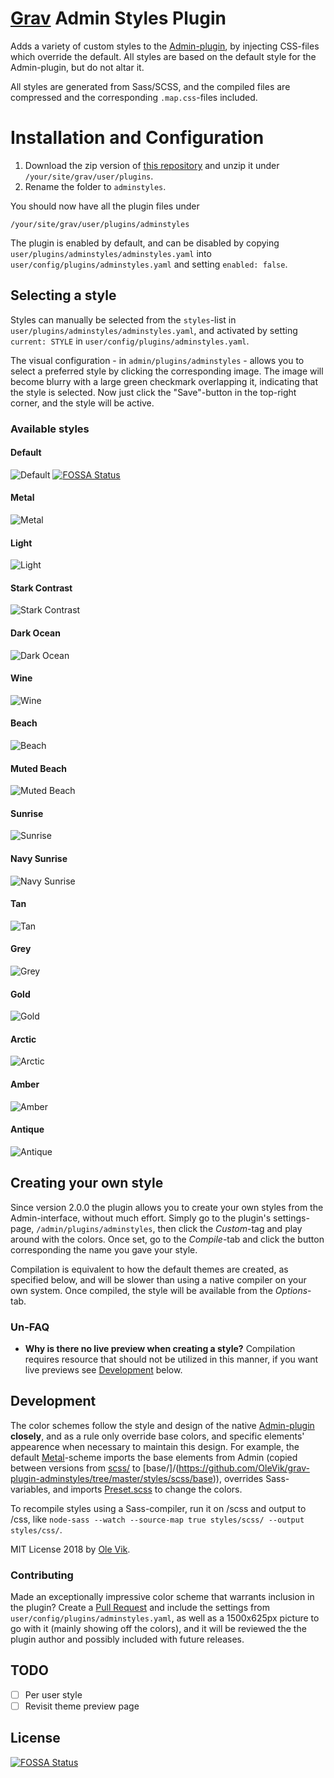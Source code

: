 # [Grav](http://getgrav.org/) Admin Styles Plugin

Adds a variety of custom styles to the [Admin-plugin](https://github.com/getgrav/grav-plugin-admin/), by injecting CSS-files which override the default. All styles are based on the default style for the Admin-plugin, but do not altar it.

All styles are generated from Sass/SCSS, and the compiled files are compressed and the corresponding `.map.css`-files included.

# Installation and Configuration

1. Download the zip version of [this repository](https://github.com/OleVik/grav-plugin-adminstyles) and unzip it under `/your/site/grav/user/plugins`.
2. Rename the folder to `adminstyles`.

You should now have all the plugin files under

    /your/site/grav/user/plugins/adminstyles

The plugin is enabled by default, and can be disabled by copying `user/plugins/adminstyles/adminstyles.yaml` into `user/config/plugins/adminstyles.yaml` and setting `enabled: false`.

## Selecting a style
Styles can manually be selected from the `styles`-list in `user/plugins/adminstyles/adminstyles.yaml`, and activated by setting `current: STYLE` in `user/config/plugins/adminstyles.yaml`.

The visual configuration - in `admin/plugins/adminstyles` - allows you to select a preferred style by clicking the corresponding image. The image will become blurry with a large green checkmark overlapping it, indicating that the style is selected. Now just click the "Save"-button in the top-right corner, and the style will be active.

### Available styles

#### Default
![Default](styles/images/grav_admin.png)
[![FOSSA Status](https://app.fossa.io/api/projects/git%2Bgithub.com%2FOleVik%2Fgrav-plugin-adminstyles.svg?type=shield)](https://app.fossa.io/projects/git%2Bgithub.com%2FOleVik%2Fgrav-plugin-adminstyles?ref=badge_shield)

#### Metal
![Metal](styles/images/metal.png)

#### Light
![Light](styles/images/light.png)

#### Stark Contrast
![Stark Contrast](styles/images/stark_contrast.png)

#### Dark Ocean
![Dark Ocean](styles/images/dark_ocean.png)

#### Wine
![Wine](styles/images/wine.png)

#### Beach
![Beach](styles/images/beach.png)

#### Muted Beach
![Muted Beach](styles/images/muted_beach.png)

#### Sunrise
![Sunrise](styles/images/sunrise.png)

#### Navy Sunrise
![Navy Sunrise](styles/images/navy_sunrise.png)

#### Tan
![Tan](styles/images/tan.png)

#### Grey
![Grey](styles/images/grey.png)

#### Gold
![Gold](styles/images/gold.png)

#### Arctic
![Arctic](styles/images/arctic.png)

#### Amber
![Amber](styles/images/amber.png)

#### Antique
![Antique](styles/images/antique.png)

## Creating your own style

Since version 2.0.0 the plugin allows you to create your own styles from the Admin-interface, without much effort. Simply go to the plugin's settings-page, `/admin/plugins/adminstyles`, then click the *Custom*-tag and play around with the colors. Once set, go to the *Compile*-tab and click the button corresponding the name you gave your style.

Compilation is equivalent to how the default themes are created, as specified below, and will be slower than using a native compiler on your own system. Once compiled, the style will be available from the *Options*-tab.

### Un-FAQ

* **Why is there no live preview when creating a style?** Compilation requires resource that should not be utilized in this manner, if you want live previews see [Development](#development) below.

## Development

The color schemes follow the style and design of the native [Admin-plugin](https://github.com/getgrav/grav-plugin-admin) **closely**, and as a rule only override base colors, and specific elements' appearence when necessary to maintain this design. For example, the default [Metal](https://github.com/OleVik/grav-plugin-adminstyles/blob/master/styles/scss/metal.scss)-scheme imports the base elements from Admin (copied between versions from [scss/](https://github.com/getgrav/grav-plugin-admin/tree/develop/themes/grav/scss) to [base/]/(https://github.com/OleVik/grav-plugin-adminstyles/tree/master/styles/scss/base)), overrides Sass-variables, and imports [Preset.scss](https://github.com/getgrav/grav-plugin-admin/blob/develop/themes/grav/scss/preset.scss) to change the colors.

To recompile styles using a Sass-compiler, run it on /scss and output to /css, like `node-sass --watch --source-map true styles/scss/ --output styles/css/`.

MIT License 2018 by [Ole Vik](http://github.com/olevik).

### Contributing

Made an exceptionally impressive color scheme that warrants inclusion in the plugin? Create a [Pull Request](https://github.com/OleVik/grav-plugin-adminstyles/pulls) and include the settings from `user/config/plugins/adminstyles.yaml`, as well as a 1500x625px picture to go with it (mainly showing off the colors), and it will be reviewed the the plugin author and possibly included with future releases.

## TODO

- [ ] Per user style
- [ ] Revisit theme preview page

## License
[![FOSSA Status](https://app.fossa.io/api/projects/git%2Bgithub.com%2FOleVik%2Fgrav-plugin-adminstyles.svg?type=large)](https://app.fossa.io/projects/git%2Bgithub.com%2FOleVik%2Fgrav-plugin-adminstyles?ref=badge_large)